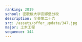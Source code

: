```yaml
---
ranking: 2019
school: 密歇根大学安娜堡分校
description: 全美第二十六
src: /assets/offer_update/347.jpg
major: 土木工程
sequence: 344
---
```

